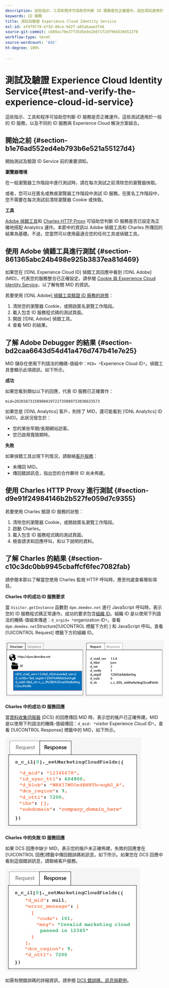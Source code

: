 ```yaml
---
description: 這些指示、工具和程序可協助您判斷 ID 服務是否正確運作。這些測試適用於一般的 ID 服務，以及不同的 ID 服務與 Experience Cloud 解決方案組合。
keywords: ID 服務
title: 測試及驗證 Experience Cloud Identity Service
exl-id: afdf9778-e73d-46ca-9d2f-a65abaae2fe6
source-git-commit: cb89ac70e37f35d5e4e2b971f2df9645304522f8
workflow-type: tm+mt
source-wordcount: '642'
ht-degree: 100%

---
```


# 測試及驗證 Experience Cloud Identity Service{#test-and-verify-the-experience-cloud-id-service}

這些指示、工具和程序可協助您判斷 ID 服務是否正確運作。這些測試適用於一般的 ID 服務，以及不同的 ID 服務與 Experience Cloud 解決方案組合。

## 開始之前 {#section-b1e76ad552ed4eb793b6e521a55127d4}

開始測試及驗證 ID Service 前的重要須知。

**瀏覽器環境**

在一般瀏覽器工作階段中進行測試時，請在每次測試之前清除您的瀏覽器快取。

或者，您可以在匿名或無痕瀏覽器工作階段中測試 ID 服務。在匿名工作階段中，您不需要在每次測試前清除瀏覽器 Cookie 或快取。

**工具**

[Adobe 偵錯工具](https://experienceleague.adobe.com/docs/analytics/implementation/validate/debugger.html?lang=zh-Hant)和 [Charles HTTP Proxy](https://www.charlesproxy.com/) 可協助您判斷 ID 服務是否已設定為正確地搭配 Analytics 運作。本節中的資訊以 Adobe 偵錯工具和 Charles 所傳回的結果為基礎。不過，您當然可以使用最適合您的任何工具或偵錯工具。

## 使用 Adobe 偵錯工具進行測試 {#section-861365abc24b498e925b3837ea81d469}

如果您在 [!DNL Experience Cloud ID] 偵錯工具回應中看到 [!DNL Adobe] (MID)，代表您的服務整合已正確設定。請參閱 [Cookie 與 Experience Cloud Identity Service](../introduction/cookies.md)，以了解有關 MID 的資訊。

若要使用 [!DNL Adobe][ 偵錯工具驗證 ID 服務的狀態](https://experienceleague.adobe.com/docs/analytics/implementation/validate/debugger.html?lang=zh-Hant)：

1. 清除您的瀏覽器 Cookie，或開啟匿名瀏覽工作階段。
1. 載入包含 ID 服務程式碼的測試頁面。
1. 開啟 [!DNL Adobe] 偵錯工具。
1. 查看 MID 的結果。

## 了解 Adobe Debugger 的結果 {#section-bd2caa6643d54d41a476d747b41e7e25}

MID 儲存在使用下列語法的機碼-值組中：`MID= *`Experience Cloud ID`*`。偵錯工具會顯示此項資訊，如下所示。

**成功**

如果您看到類似以下的回應，代表 ID 服務已正確實作：

```
mid=20265673158980419722735089753036633573
```

如果您是 [!DNL Analytics] 客戶，則除了 MID，還可能看到 [!DNL Analytics] ID (AID)。此狀況發生於：

* 您的某些早期/長期網站訪客。
* 您已啟用寬限期時。

**失敗**

如果偵錯工具出現下列情況，請聯絡[客戶服務](https://helpx.adobe.com/tw/marketing-cloud/contact-support.html)：

* 未傳回 MID。
* 傳回錯誤訊息，指出您的合作夥伴 ID 尚未佈建。

## 使用 Charles HTTP Proxy 進行測試 {#section-d9e91f24984146b2b527fe059d7c9355}

若要使用 Charles 驗證 ID 服務的狀態：

1. 清除您的瀏覽器 Cookie，或開啟匿名瀏覽工作階段。
1. 啟動 Charles。
1. 載入包含 ID 服務程式碼的測試頁面。
1. 檢查請求和回應呼叫，和以下說明的資料。

## 了解 Charles 的結果 {#section-c10c3dc0bb9945cbaffcf6fec7082fab}

請參閱本節以了解當您使用 Charles 監視 HTTP 呼叫時，應至何處查看哪些項目。

**Charles 中的成功 ID 服務要求**

當 `Visitor.getInstance` 函數對 `dpm.demdex.net` 進行 JavaScript 呼叫時，表示您的 ID 服務程式碼正常運作。成功的要求包含[組織 ID](../reference/requirements.md#section-a02f537129a64ffbb690d5738d360c26)。組織 ID 是以使用下列語法的機碼-值組來傳遞：`d_orgid= *`organization ID`*`。查看 `dpm.demdex.net`Structure[!UICONTROL  標籤下方的 ] 和 JavaScript 呼叫。查看 [!UICONTROL Request] 標籤下方的組織 ID。

![](assets/charles_request.png)

**Charles 中的成功 ID 服務回應**

當[資料收集伺服器](https://experienceleague.adobe.com/docs/audience-manager/user-guide/reference/system-components/components-data-collection.html?lang=zh-Hant) (DCS) 的回應傳回 MID 時，表示您的帳戶已正確佈建。MID 是以使用下列語法的機碼-值組傳回：`d_mid: *`visitor Experience Cloud ID`*`。查看 [!UICONTROL Response] 標籤中的 MID，如下所示。

![](assets/charles_response_success.png)

**Charles 中的失敗 ID 服務回應**

如果 DCS 回應中缺少 MID，表示您的帳戶未正確佈建。失敗的回應會在[!UICONTROL 回應]標籤中傳回錯誤碼和訊息，如下所示。如果您在 DCS 回應中看到這個錯誤訊息，請聯絡客戶服務。

![](assets/charles_response_unsuccessful.png)

如需有關錯誤碼的詳細資訊，請參閱 [DCS 錯誤碼、訊息與範例](https://experienceleague.adobe.com/docs/audience-manager/user-guide/api-and-sdk-code/dcs/dcs-api-reference/dcs-error-codes.html?lang=zh-Hant)。
